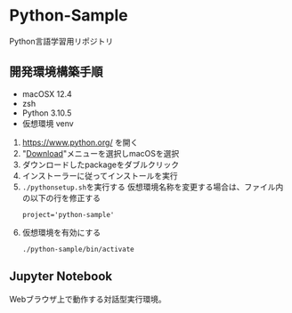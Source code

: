 # Python-Sample

Python言語学習用リポジトリ

## 開発環境構築手順

* macOSX 12.4
* zsh
* Python 3.10.5
* 仮想環境 venv

1. https://www.python.org/ を開く
2. "[Download](https://www.python.org/downloads/)"メニューを選択しmacOSを選択
3. ダウンロードしたpackageをダブルクリック
4. インストーラーに従ってインストールを実行
5. `./pythonsetup.sh`を実行する
    仮想環境名称を変更する場合は、ファイル内の以下の行を修正する
    ```
    project='python-sample'
    ```
6. 仮想環境を有効にする
    ```
    ./python-sample/bin/activate
    ```

## Jupyter Notebook

Webブラウザ上で動作する対話型実行環境。


